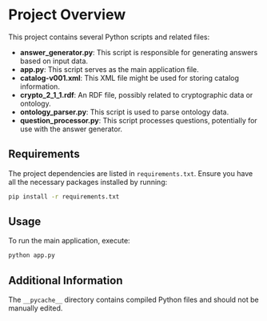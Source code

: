 # Project Overview

This project contains several Python scripts and related files:

- **answer_generator.py**: This script is responsible for generating answers based on input data.
- **app.py**: This script serves as the main application file.
- **catalog-v001.xml**: This XML file might be used for storing catalog information.
- **crypto_2_1_1.rdf**: An RDF file, possibly related to cryptographic data or ontology.
- **ontology_parser.py**: This script is used to parse ontology data.
- **question_processor.py**: This script processes questions, potentially for use with the answer generator.

## Requirements

The project dependencies are listed in `requirements.txt`. Ensure you have all the necessary packages installed by running:

```bash
pip install -r requirements.txt
```

## Usage

To run the main application, execute:

```bash
python app.py
```

## Additional Information

The `__pycache__` directory contains compiled Python files and should not be manually edited.
